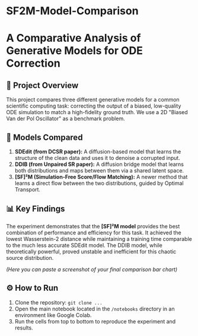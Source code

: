 # SF2M-Model-Comparison
# A Comparative Analysis of Generative Models for ODE Correction

## 📝 Project Overview
This project compares three different generative models for a common scientific computing task: correcting the output of a biased, low-quality ODE simulation to match a high-fidelity ground truth. We use a 2D "Biased Van der Pol Oscillator" as a benchmark problem.

## 🚀 Models Compared
1.  **SDEdit (from DCSR paper):** A diffusion-based model that learns the structure of the clean data and uses it to denoise a corrupted input.
2.  **DDIB (from Unpaired SR paper):** A diffusion bridge model that learns both distributions and maps between them via a shared latent space.
3.  **[SF]²M (Simulation-Free Score/Flow Matching):** A newer method that learns a direct flow between the two distributions, guided by Optimal Transport.

## 📊 Key Findings
The experiment demonstrates that the **[SF]²M model** provides the best combination of performance and efficiency for this task. It achieved the lowest Wasserstein-2 distance while maintaining a training time comparable to the much less accurate SDEdit model. The DDIB model, while theoretically powerful, proved unstable and inefficient for this chaotic source distribution.

*(Here you can paste a screenshot of your final comparison bar chart)*

## ⚙️ How to Run
1.  Clone the repository: `git clone ...`
2.  Open the main notebook located in the `/notebooks` directory in an environment like Google Colab.
3.  Run the cells from top to bottom to reproduce the experiment and results.
